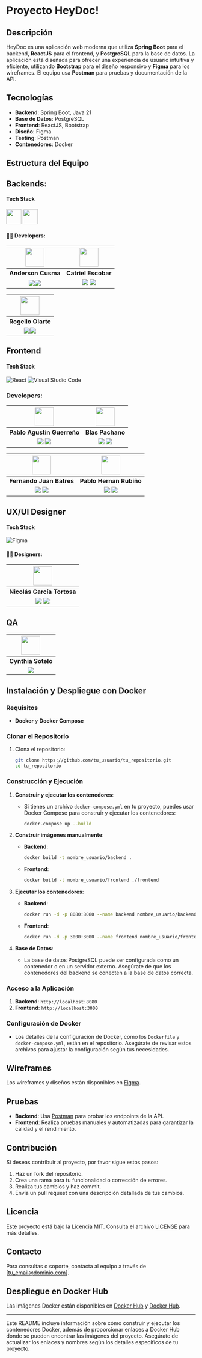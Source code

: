 
# Proyecto HeyDoc!

## Descripción

HeyDoc es una aplicación web moderna que utiliza **Spring Boot** para el backend, **ReactJS** para el frontend, y **PostgreSQL** para la base de datos. La aplicación está diseñada para ofrecer una experiencia de usuario intuitiva y eficiente, utilizando **Bootstrap** para el diseño responsivo y **Figma** para los wireframes. El equipo usa **Postman** para pruebas y documentación de la API.

## Tecnologías

- **Backend**: Spring Boot, Java 21
- **Base de Datos**: PostgreSQL
- **Frontend**: ReactJS, Bootstrap
- **Diseño**: Figma
- **Testing**: Postman
- **Contenedores**: Docker

## Estructura del Equipo

## Backends:
#### Tech Stack
<div>
<img src="https://www.vectorlogo.zone/logos/java/java-icon.svg" width="40" height="40"/>
<img src="https://www.vectorlogo.zone/logos/springio/springio-icon.svg" width="40" height="40"/>
</div>

#### 🧑‍💻 Developers:

| <img src="https://avatars.githubusercontent.com/u/30301847?v=4" width=50>| <img src="https://avatars.githubusercontent.com/u/125727012?v=4" width=50>|
|:-:|:-:|
| **Anderson Cusma**| **Catriel Escobar**|
| <a href="https://github.com/anderson2093"><img src="https://img.shields.io/badge/github-%23121011.svg?&style=for-the-badge&logo=github&logoColor=white"/></a><a href="https://www.linkedin.com/in/anderson-cusma-vasquez/"><img src="https://img.shields.io/badge/linkedin%20-%230077B5.svg?&style=for-the-badge&logo=linkedin&logoColor=white"/></a> | <a href="https://github.com/Catriel-Escobar"><img src="https://img.shields.io/badge/github-%23121011.svg?&style=for-the-badge&logo=github&logoColor=white"/></a> <a href="https://www.linkedin.com/in/catrielescobar/"><img src="https://img.shields.io/badge/linkedin%20-%230077B5.svg?&style=for-the-badge&logo=linkedin&logoColor=white"/></a> |


| <img src="https://avatars.githubusercontent.com/u/16294803?v=4" width=50>| 
|:-:|
| **Rogelio Olarte**|
| <a href="https://github.com/rogelioolarte"><img src="https://img.shields.io/badge/github-%23121011.svg?&style=for-the-badge&logo=github&logoColor=white"/></a><a href="https://www.linkedin.com/in/rogelio-olarte"><img src="https://img.shields.io/badge/linkedin%20-%230077B5.svg?&style=for-the-badge&logo=linkedin&logoColor=white"/></a> 

## Frontend

#### Tech Stack

![React](https://img.shields.io/badge/React-61dbfb?style=for-the-badge&logo=React&logoColor=black)
![Visual Studio Code](https://img.shields.io/badge/Visual_Studio_Code-22A7F2?style=for-the-badge&logo=Visual%20studio&logoColor=white)

### Developers:

| <img src="https://media.licdn.com/dms/image/v2/D4D35AQHPPOzc5H-ZZg/profile-framedphoto-shrink_200_200/profile-framedphoto-shrink_200_200/0/1706212843627?e=1727316000&v=beta&t=mzN-Cwvtb4janhB45y1UBpDm-O2-rxUC9HLs5J8cQZE" width=50>| <img src="https://avatars.githubusercontent.com/u/163625466?v=4" width=50>| 
|:-:|:-:|
| **Pablo Agustin Guerreño**| **Blas Pachano**|
| <a href="https://github.com/Guerre-Pablo-Agustin"><img src="https://img.shields.io/badge/github-%23121011.svg?&style=for-the-badge&logo=github&logoColor=white"/></a> <a href="https://www.linkedin.com/in/guerre-pablo-agustin/"><img src="https://img.shields.io/badge/linkedin%20-%230077B5.svg?&style=for-the-badge&logo=linkedin&logoColor=white"/></a>| <a href="https://github.com/Blaschu"><img src="https://img.shields.io/badge/github-%23121011.svg?&style=for-the-badge&logo=github&logoColor=white"/></a> <a href="https://www.linkedin.com/in/blas-pachano-1059a91b0/"><img src="https://img.shields.io/badge/linkedin%20-%230077B5.svg?&style=for-the-badge&logo=linkedin&logoColor=white"/></a>

| <img src="https://media.licdn.com/dms/image/v2/D4D35AQF686d9Aff9gQ/profile-framedphoto-shrink_200_200/profile-framedphoto-shrink_200_200/0/1725847906394?e=1727319600&v=beta&t=50w3XnKVSzK_xkrm-rmm12muPBJWX_NV7bMAeHfRwio" width=50>| <img src="https://avatars.githubusercontent.com/u/128660982?v=4" width=50>| 
|:-:|:-:|
| **Fernando Juan Batres**| **Pablo Hernan Rubiño**|
| <a href="https://github.com/FerjuanB"><img src="https://img.shields.io/badge/github-%23121011.svg?&style=for-the-badge&logo=github&logoColor=white"/></a> <a href="https://www.linkedin.com/in/ferjuanb101/"><img src="https://img.shields.io/badge/linkedin%20-%230077B5.svg?&style=for-the-badge&logo=linkedin&logoColor=white"/></a>| <a href="https://github.com/PHRCOOK"><img src="https://img.shields.io/badge/github-%23121011.svg?&style=for-the-badge&logo=github&logoColor=white"/></a> <a href="https://www.linkedin.com/in/pablo-hernan-rubi%C3%B1o/"><img src="https://img.shields.io/badge/linkedin%20-%230077B5.svg?&style=for-the-badge&logo=linkedin&logoColor=white"/></a>


## UX/UI Designer

#### Tech Stack

![Figma](https://img.shields.io/badge/Figma-00000?style=for-the-badge&logo=Figma&logoColor=black)

#### 🧑‍💻 Designers:

| <img src="https://media.licdn.com/dms/image/v2/D4D03AQGCU-3QKanPFg/profile-displayphoto-shrink_200_200/profile-displayphoto-shrink_200_200/0/1699392640828?e=1731542400&v=beta&t=YDmaW0ITeL6MQ61tOplVJdHPT9Vd6tSyGEWDHoA9dII" width=50>| 
|:-:
| **Nicolás García Tortosa**
| <a href="https://www.behance.net/nicotortosa"><img src="https://img.shields.io/badge/behance-%23121011.svg?&style=for-the-badge&logo=behance&logoColor=white"/></a> <a href="https://www.linkedin.com/in/nicol%C3%A1s-garc%C3%ADa-tortosa-28b392190/"><img src="https://img.shields.io/badge/linkedin%20-%230077B5.svg?&style=for-the-badge&logo=linkedin&logoColor=white"/></a>
## QA
| <img src="https://media.licdn.com/dms/image/v2/D4D03AQEWMxBVHFMBMw/profile-displayphoto-shrink_200_200/profile-displayphoto-shrink_200_200/0/1705529500435?e=1732147200&v=beta&t=ubZTxmw2K39hNNn4QJ-ucyfgLdgp7lpJwA3y5MKLuBs" width=50>| 
|:-:
| **Cynthia Sotelo**
| <a href="https://www.linkedin.com/in/cynthiasotelo/"><img src="https://img.shields.io/badge/linkedin%20-%230077B5.svg?&style=for-the-badge&logo=linkedin&logoColor=white"/></a>
## Instalación y Despliegue con Docker

### Requisitos

- **Docker** y **Docker Compose**

### Clonar el Repositorio

1. Clona el repositorio:
   ```bash
   git clone https://github.com/tu_usuario/tu_repositorio.git
   cd tu_repositorio
   ```

### Construcción y Ejecución

1. **Construir y ejecutar los contenedores**:
   - Si tienes un archivo `docker-compose.yml` en tu proyecto, puedes usar Docker Compose para construir y ejecutar los contenedores:
     ```bash
     docker-compose up --build
     ```

2. **Construir imágenes manualmente**:
   - **Backend**:
     ```bash
     docker build -t nombre_usuario/backend .
     ```
   - **Frontend**:
     ```bash
     docker build -t nombre_usuario/frontend ./frontend
     ```

3. **Ejecutar los contenedores**:
   - **Backend**:
     ```bash
     docker run -d -p 8080:8080 --name backend nombre_usuario/backend
     ```
   - **Frontend**:
     ```bash
     docker run -d -p 3000:3000 --name frontend nombre_usuario/frontend
     ```

4. **Base de Datos**:
   - La base de datos PostgreSQL puede ser configurada como un contenedor o en un servidor externo. Asegúrate de que los contenedores del backend se conecten a la base de datos correcta.

### Acceso a la Aplicación

1. **Backend**: `http://localhost:8080`
2. **Frontend**: `http://localhost:3000`

### Configuración de Docker

- Los detalles de la configuración de Docker, como los `Dockerfile` y `docker-compose.yml`, están en el repositorio. Asegúrate de revisar estos archivos para ajustar la configuración según tus necesidades.

## Wireframes

Los wireframes y diseños están disponibles en [Figma](https://www.figma.com/file/tu-enlace-a-figma).

## Pruebas

- **Backend**: Usa [Postman](https://www.postman.com/) para probar los endpoints de la API.
- **Frontend**: Realiza pruebas manuales y automatizadas para garantizar la calidad y el rendimiento.

## Contribución

Si deseas contribuir al proyecto, por favor sigue estos pasos:

1. Haz un fork del repositorio.
2. Crea una rama para tu funcionalidad o corrección de errores.
3. Realiza tus cambios y haz commit.
4. Envía un pull request con una descripción detallada de tus cambios.

## Licencia

Este proyecto está bajo la Licencia MIT. Consulta el archivo [LICENSE](LICENSE) para más detalles.

## Contacto

Para consultas o soporte, contacta al equipo a través de [tu_email@dominio.com].

## Despliegue en Docker Hub

Las imágenes Docker están disponibles en [Docker Hub](https://hub.docker.com/repository/docker/nombre_usuario/backend) y [Docker Hub](https://hub.docker.com/repository/docker/nombre_usuario/frontend).

---

Este README incluye información sobre cómo construir y ejecutar los contenedores Docker, además de proporcionar enlaces a Docker Hub donde se pueden encontrar las imágenes del proyecto. Asegúrate de actualizar los enlaces y nombres según los detalles específicos de tu proyecto.
